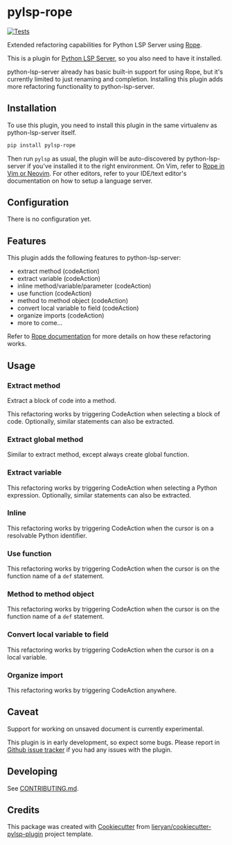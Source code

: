 # pylsp-rope

[![Tests](https://github.com/python-rope/pylsp-rope/actions/workflows/run-test.yml/badge.svg)](https://github.com/python-rope/pylsp-rope/actions/workflows/run-test.yml)

Extended refactoring capabilities for Python LSP Server using
[Rope](https://github.com/python-rope/rope).

This is a plugin for [Python LSP
Server](https://github.com/python-lsp/python-lsp-server), so you also need to
have it installed.

python-lsp-server already has basic built-in support for using Rope, but it's
currently limited to just renaming and completion. Installing this plugin adds
more refactoring functionality to python-lsp-server.

## Installation

To use this plugin, you need to install this plugin in the same virtualenv as
python-lsp-server itself.

``` bash
pip install pylsp-rope
```

Then run `pylsp` as usual, the plugin will be auto-discovered by
python-lsp-server if you've installed it to the right environment. On Vim,
refer to [Rope in Vim or
Neovim](https://github.com/python-rope/rope/wiki/Rope-in-Vim-or-Neovim). For
other editors, refer to your IDE/text editor's documentation on how to setup a
language server. 

## Configuration

There is no configuration yet.

## Features

This plugin adds the following features to python-lsp-server:

- extract method (codeAction)
- extract variable (codeAction)
- inline method/variable/parameter (codeAction)
- use function (codeAction)
- method to method object (codeAction)
- convert local variable to field (codeAction)
- organize imports (codeAction)
- more to come...

Refer to [Rope documentation](https://github.com/python-rope/rope/blob/master/docs/overview.rst)
for more details on how these refactoring works.

## Usage

### Extract method

Extract a block of code into a method.

This refactoring works by triggering CodeAction when selecting a block of code.
Optionally, similar statements can also be extracted.

### Extract global method

Similar to extract method, except always create global function.

### Extract variable

This refactoring works by triggering CodeAction when selecting a Python
expression. Optionally, similar statements can also be extracted.

### Inline

This refactoring works by triggering CodeAction when the cursor is on a
resolvable Python identifier.

### Use function

This refactoring works by triggering CodeAction when the cursor is on the
function name of a `def` statement.

### Method to method object

This refactoring works by triggering CodeAction when the cursor is on the
function name of a `def` statement.

### Convert local variable to field

This refactoring works by triggering CodeAction when the cursor is on a local
variable.

### Organize import

This refactoring works by triggering CodeAction anywhere.

## Caveat

Support for working on unsaved document is currently experimental.

This plugin is in early development, so expect some bugs. Please report in
[Github issue tracker](https://github.com/python-lsp/python-lsp-server/issues)
if you had any issues with the plugin.

## Developing

See [CONTRIBUTING.md](https://github.com/python-rope/pylsp-rope/blob/main/CONTRIBUTING.md).

## Credits

This package was created with
[Cookiecutter](https://github.com/audreyr/cookiecutter) from
[lieryan/cookiecutter-pylsp-plugin](https://github.com/lieryan/cookiecutter-pylsp-plugin)
project template.
